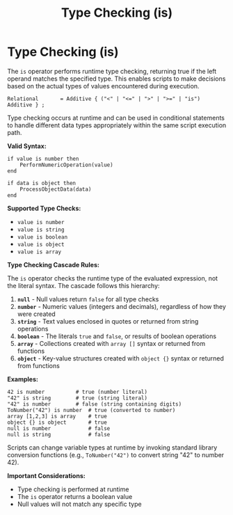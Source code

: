 ﻿---
layout: default
title: Type Checking (is)
parent: Type Operations
has_children: false
has_toc: false
permalink: /jyro/types/checking/
---

# Type Checking (is)

The `is` operator performs runtime type checking, returning true if the left operand matches the specified type. This enables scripts to make decisions based on the actual types of values encountered during execution.

```
Relational       = Additive { ("<" | "<=" | ">" | ">=" | "is") Additive } ;
```

Type checking occurs at runtime and can be used in conditional statements to handle different data types appropriately within the same script execution path.

**Valid Syntax:**
```jyro
if value is number then
    PerformNumericOperation(value)
end

if data is object then
    ProcessObjectData(data)
end
```

**Supported Type Checks:**
- `value is number`
- `value is string`
- `value is boolean`
- `value is object`
- `value is array`

**Type Checking Cascade Rules:**

The `is` operator checks the runtime type of the evaluated expression, not the literal syntax. The cascade follows this hierarchy:

1. **`null`** - Null values return `false` for all type checks
2. **`number`** - Numeric values (integers and decimals), regardless of how they were created
3. **`string`** - Text values enclosed in quotes or returned from string operations
4. **`boolean`** - The literals `true` and `false`, or results of boolean operations
5. **`array`** - Collections created with `array []` syntax or returned from functions
6. **`object`** - Key-value structures created with `object {}` syntax or returned from functions

**Examples:**
```jyro
42 is number          # true (number literal)
"42" is string        # true (string literal)
"42" is number        # false (string containing digits)
ToNumber("42") is number  # true (converted to number)
array [1,2,3] is array    # true
object {} is object       # true
null is number            # false
null is string            # false
```

Scripts can change variable types at runtime by invoking standard library conversion functions (e.g., `ToNumber("42")` to convert string "42" to number 42).

**Important Considerations:**
- Type checking is performed at runtime
- The `is` operator returns a boolean value
- Null values will not match any specific type